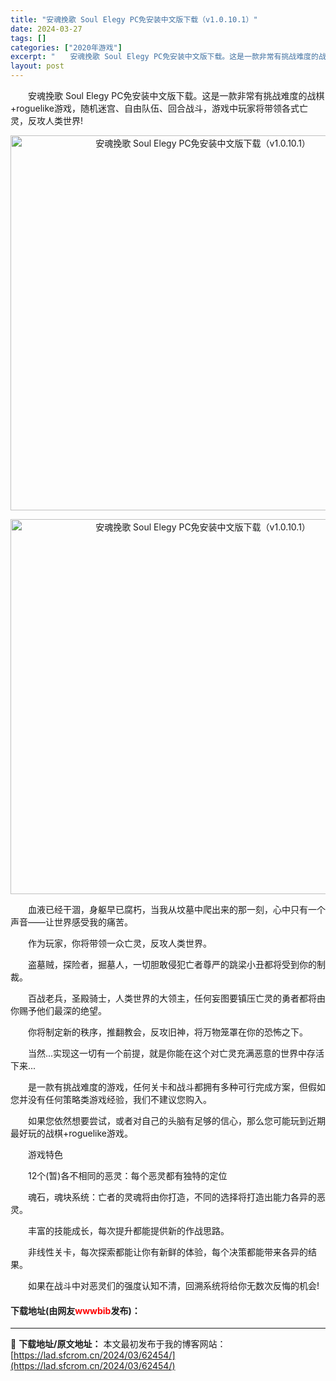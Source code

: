 ```yaml
---
title: "安魂挽歌 Soul Elegy PC免安装中文版下载（v1.0.10.1）"
date: 2024-03-27
tags: []
categories: ["2020年游戏"]
excerpt: "　　安魂挽歌 Soul Elegy PC免安装中文版下载。这是一款非常有挑战难度的战棋+roguelike游戏，随机迷宫、自由队伍、回合战斗，游戏中玩家将带领各式亡灵，反攻人类世界! 　　血液已经干涸，身躯早已腐朽，当我从坟墓中爬出来的那一刻，心中只有一个声音&mdash;&mdash;让世界感受我&hellip;"
layout: post
---
```


 <p>　　安魂挽歌 Soul Elegy PC免安装中文版下载。这是一款非常有挑战难度的战棋+roguelike游戏，随机迷宫、自由队伍、回合战斗，游戏中玩家将带领各式亡灵，反攻人类世界!</p> <p align="center"><img align="" border="0" src="https://lad.sfcrom.cn/wp-content/uploads/2024/03/20240327_66044312f391c.jpg" width="600" alt="安魂挽歌 Soul Elegy PC免安装中文版下载（v1.0.10.1）" /></p> <p align="center"><img align="" border="0" src="https://lad.sfcrom.cn/wp-content/uploads/2024/03/20240327_66044313b1296.jpg" width="600" alt="安魂挽歌 Soul Elegy PC免安装中文版下载（v1.0.10.1）" /></p> <p>　　血液已经干涸，身躯早已腐朽，当我从坟墓中爬出来的那一刻，心中只有一个声音&mdash;&mdash;让世界感受我的痛苦。</p> <p>　　作为玩家，你将带领一众亡灵，反攻人类世界。</p> <p>　　盗墓贼，探险者，掘墓人，一切胆敢侵犯亡者尊严的跳梁小丑都将受到你的制裁。</p> <p>　　百战老兵，圣殿骑士，人类世界的大领主，任何妄图要镇压亡灵的勇者都将由你赐予他们最深的绝望。</p> <p>　　你将制定新的秩序，推翻教会，反攻旧神，将万物笼罩在你的恐怖之下。</p> <p>　　当然...实现这一切有一个前提，就是你能在这个对亡灵充满恶意的世界中存活下来...</p> <p>　　是一款有挑战难度的游戏，任何关卡和战斗都拥有多种可行完成方案，但假如您并没有任何策略类游戏经验，我们不建议您购入。</p> <p>　　如果您依然想要尝试，或者对自己的头脑有足够的信心，那么您可能玩到近期最好玩的战棋+roguelike游戏。</p> <p>　　游戏特色</p> <p>　　12个(暂)各不相同的恶灵：每个恶灵都有独特的定位</p> <p>　　魂石，魂块系统：亡者的灵魂将由你打造，不同的选择将打造出能力各异的恶灵。</p> <p>　　丰富的技能成长，每次提升都能提供新的作战思路。</p> <p>　　非线性关卡，每次探索都能让你有新鲜的体验，每个决策都能带来各异的结果。</p> <p>　　如果在战斗中对恶灵们的强度认知不清，回溯系统将给你无数次反悔的机会!</p> <p><h4>下载地址(由网友<font color="red">wwwbib</font>发布)：</h4></p> 

---
📖 **下载地址/原文地址：** 本文最初发布于我的博客网站：[https://lad.sfcrom.cn/2024/03/62454/](https://lad.sfcrom.cn/2024/03/62454/)
